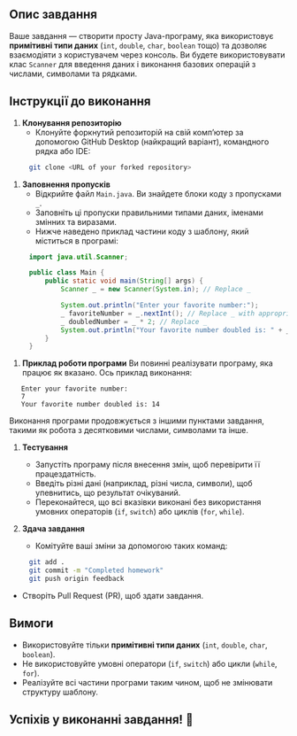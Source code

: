 ## Опис завдання
Ваше завдання — створити просту Java-програму, яка використовує **примітивні типи даних** (`int`, `double`, `char`, `boolean` тощо) та дозволяє взаємодіяти з користувачем через консоль. Ви будете використовувати клас `Scanner` для введення даних і виконання базових операцій з числами, символами та рядками.
## Інструкції до виконання
1. **Клонування репозиторію**
    - Клонуйте форкнутий репозиторій на свій комп’ютер за допомогою GitHub Desktop (найкращий варіант), командного рядка або IDE:
``` bash
     git clone <URL of your forked repository>
```
1. **Заповнення пропусків**
    - Відкрийте файл `Main.java`. Ви знайдете блоки коду з пропусками `_`.
    - Заповніть ці пропуски правильними типами даних, іменами змінних та виразами.
    - Нижче наведено приклад частини коду з шаблону, який міститься в програмі:
``` java
     import java.util.Scanner;

     public class Main {
         public static void main(String[] args) {
             Scanner _ = new Scanner(System.in); // Replace _

             System.out.println("Enter your favorite number:");
             _ favoriteNumber = _.nextInt(); // Replace _ with appropriate type and variable
             _ doubledNumber = _ * 2; // Replace _
             System.out.println("Your favorite number doubled is: " + _); // Replace _
         }
     }
```
1. **Приклад роботи програми** Ви повинні реалізувати програму, яка працює як вказано. Ось приклад виконання:
``` 
   Enter your favorite number:
   7
   Your favorite number doubled is: 14
```
Виконання програми продовжується з іншими пунктами завдання, такими як робота з десятковими числами, символами та інше.
1. **Тестування**
    - Запустіть програму після внесення змін, щоб перевірити її працездатність.
    - Введіть різні дані (наприклад, різні числа, символи), щоб упевнитись, що результат очікуваний.
    - Переконайтеся, що всі вказівки виконані без використання умовних операторів (`if`, `switch`) або циклів (`for`, `while`).

2. **Здача завдання**
    - Комітуйте ваші зміни за допомогою таких команд:
``` bash
     git add .
     git commit -m "Completed homework"
     git push origin feedback
```
- Створіть Pull Request (PR), щоб здати завдання.

## Вимоги
- Використовуйте тільки **примітивні типи даних** (`int`, `double`, `char`, `boolean`).
- Не використовуйте умовні оператори (`if`, `switch`) або цикли (`while`, `for`).
- Реалізуйте всі частини програми таким чином, щоб не змінювати структуру шаблону.

## Успіхів у виконанні завдання! 🎉
